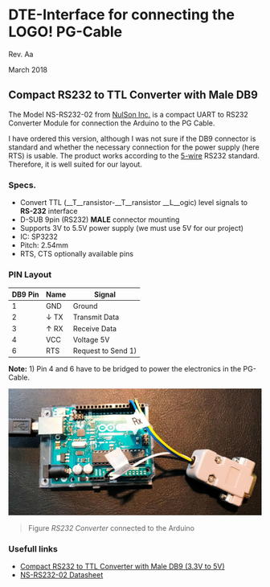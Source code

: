 # DTE-Interface for connecting the LOGO! PG-Cable

Rev. Aa

March 2018

## Compact RS232 to TTL Converter with Male DB9

The Model NS-RS232-02 from [NulSon Inc.](http://www.nulsom.com/) is a compact UART to RS232 Converter Module for connection the Arduino to the PG Cable. 

I have ordered this version, although I was not sure if the DB9 connector is standard and whether the necessary connection for the power supply (here RTS) is usable. The product works according to the [5-wire](https://en.wikipedia.org/wiki/RS-232#3-wire_and_5-wire_RS-232) RS232 standard. Therefore, it is well suited for our layout. 

### Specs.
- Convert TTL (__T__ransistor-__T__ransistor __L__ogic) level signals to __RS-232__ interface 
- D-SUB 9pin (RS232) __MALE__ connector mounting
- Supports 3V to 5.5V power supply (we must use 5V for our project)
- IC: SP3232
- Pitch: 2.54mm 
- RTS, CTS optionally available pins

### PIN Layout

DB9 Pin | Name | Signal
--- | --- | ---
1 | GND | Ground
2 | &darr; TX | Transmit Data
3 | &uarr; RX | Receive Data
4 | VCC | Voltage 5V
6 | RTS | Request to Send 1)

__Note:__ 1) Pin 4 and 6 have to be bridged to power the electronics in the PG-Cable. 

![alt text][RS232converter]
>Figure _RS232 Converter_ connected to the Arduino

### Usefull links
- [Compact RS232 to TTL Converter with Male DB9 (3.3V to 5V)](http://www.google.com/search?q=compact+rs232+ttl+converter+3.3v+to+5v+male "Google search")
- [NS-RS232-02 Datasheet](http://www.nulsom.com/datasheet/NS-RS232_en.pdf)

[RS232converter]: https://github.com/brickpool/logo/blob/master/extras/images/RS232_to_TTL_converter.jpg "RS232 to TTL Converter"
